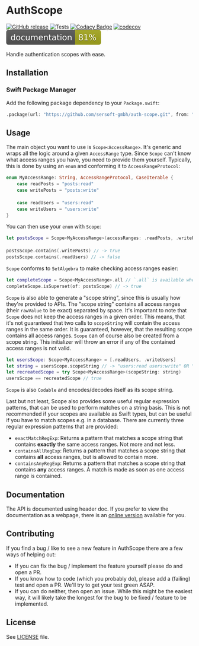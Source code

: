 # AuthScope

[![GitHub release](https://img.shields.io/github/release/sersoft-gmbh/auth-scope.svg?style=flat)](https://github.com/sersoft-gmbh/auth-scope/releases/latest)
![Tests](https://github.com/sersoft-gmbh/auth-scope/workflows/Tests/badge.svg)
[![Codacy Badge](https://app.codacy.com/project/badge/Grade/fc57ce86aee7414393d268ef658adb21)](https://www.codacy.com/gh/sersoft-gmbh/auth-scope/dashboard?utm_source=github.com&amp;utm_medium=referral&amp;utm_content=sersoft-gmbh/auth-scope&amp;utm_campaign=Badge_Grade)
[![codecov](https://codecov.io/gh/sersoft-gmbh/auth-scope/branch/master/graph/badge.svg)](https://codecov.io/gh/sersoft-gmbh/auth-scope)
[![jazzy](https://raw.githubusercontent.com/sersoft-gmbh/auth-scope/gh-pages/badge.svg?sanitize=true)](https://sersoft-gmbh.github.io/auth-scope)

Handle authentication scopes with ease.

## Installation

### Swift Package Manager

Add the following package dependency to your `Package.swift`:
```swift
.package(url: "https://github.com/sersoft-gmbh/auth-scope.git", from: "3.0.0"),
```

## Usage

The main object you want to use is `Scope<AccessRange>`. It's generic and wraps all the logic around a given `AccessRange` type. Since `Scope` can't know what access ranges you have, you need to provide them yourself. Typically, this is done by using an `enum` and conforming it to `AccessRangeProtocol`:
```swift
enum MyAccessRange: String, AccessRangeProtocol, CaseIterable {
    case readPosts = "posts:read"
    case writePosts = "posts:write"

    case readUsers = "users:read"
    case writeUsers = "users:write"
}
```

You can then use your `enum` with `Scope`:
```swift
let postsScope = Scope<MyAccessRange>(accessRanges: .readPosts, .writePosts)

postsScope.contains(.writePosts) // -> true
postsScope.contains(.readUsers) // -> false
```

`Scope` conforms to `SetAlgebra` to make checking access ranges easier:
```swift
let completeScope = Scope<MyAccessRange>.all // `.all` is available when `AccessRange` conforms to `CaseIterable`
completeScope.isSuperset(of: postsScope) // -> true
```

`Scope` is also able to generate a "scope string", since this is usually how they're provided to APIs. The "scope string" contains all access ranges (their `rawValue` to be exact) separated by space. It's important to note that `Scope` does not keep the access ranges in a given order. This means, that it's not guaranteed that two calls to `scopeString` will contain the access ranges in the same order. It is guaranteed, however, that the resulting scope contains all access ranges. `Scope` can of course also be created from a scope string. This initializer will throw an error if any of the contained access ranges is not valid.

```swift
let usersScope: Scope<MyAccessRange> = [.readUsers, .writeUsers]
let string = usersScope.scopeString // -> "users:read users:write" OR "users:write users:read"
let recreatedScope = try Scope<MyAccessRange>(scopeString: string)
usersScope == recreatedScope // true
```

`Scope` is also `Codable` and encodes/decodes itself as its scope string.

Last but not least, Scope also provides some useful regular expression patterns, that can be used to perform matches on a string basis. This is not recommended if your scopes are available as Swift types, but can be useful if you have to match scopes e.g. in a database.
There are currently three regular expression patterns that are provided:
-   `exactMatchRegExp`: Returns a pattern that matches a scope string that contains **exactly** the same access ranges. Not more and not less.
-   `containsAllRegExp`: Returns a pattern that matches a scope string that contains **all** access ranges, but is allowed to contain more.
-   `containsAnyRegExp`: Returns a pattern that matches a scope string that contains **any** access ranges. A match is made as soon as one access range is contained.

## Documentation

The API is documented using header doc. If you prefer to view the documentation as a webpage, there is an [online version](https://sersoft-gmbh.github.io/auth-scope) available for you.

## Contributing

If you find a bug / like to see a new feature in AuthScope there are a few ways of helping out:

-   If you can fix the bug / implement the feature yourself please do and open a PR.
-   If you know how to code (which you probably do), please add a (failing) test and open a PR. We'll try to get your test green ASAP.
-   If you can do neither, then open an issue. While this might be the easiest way, it will likely take the longest for the bug to be fixed / feature to be implemented.

## License

See [LICENSE](./LICENSE) file.

